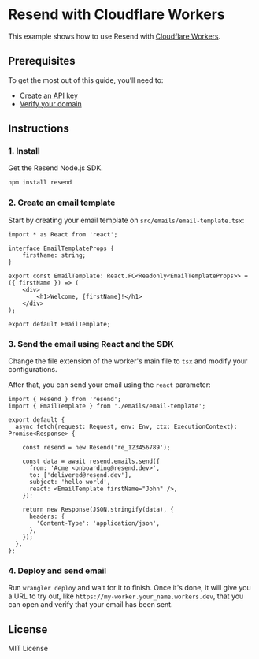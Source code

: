 # Resend with Cloudflare Workers

This example shows how to use Resend with [Cloudflare Workers](https://workers.cloudflare.com).

## Prerequisites

To get the most out of this guide, you’ll need to:

- [Create an API key](https://resend.com/api-keys)
- [Verify your domain](https://resend.com/domains)

## Instructions

### 1. Install

Get the Resend Node.js SDK.

```bash
npm install resend
```

</CodeGroup>

### 2. Create an email template

Start by creating your email template on `src/emails/email-template.tsx`:

```tsx
import * as React from 'react';

interface EmailTemplateProps {
	firstName: string;
}

export const EmailTemplate: React.FC<Readonly<EmailTemplateProps>> = ({ firstName }) => (
	<div>
		<h1>Welcome, {firstName}!</h1>
	</div>
);

export default EmailTemplate;
```

### 3. Send the email using React and the SDK

Change the file extension of the worker's main file to `tsx` and modify your configurations.

After that, you can send your email using the `react` parameter:

```tsx
import { Resend } from 'resend';
import { EmailTemplate } from './emails/email-template';

export default {
  async fetch(request: Request, env: Env, ctx: ExecutionContext): Promise<Response> {

    const resend = new Resend('re_123456789');

    const data = await resend.emails.send({
      from: 'Acme <onboarding@resend.dev>',
      to: ['delivered@resend.dev'],
      subject: 'hello world',
      react: <EmailTemplate firstName="John" />,
    }):

    return new Response(JSON.stringify(data), {
      headers: {
        'Content-Type': 'application/json',
      },
    });
  },
};
```

### 4. Deploy and send email

Run `wrangler deploy` and wait for it to finish. Once it's done, it will
give you a URL to try out, like `https://my-worker.your_name.workers.dev`,
that you can open and verify that your email has been sent.

## License

MIT License
